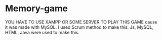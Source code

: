 # Memory-game
YOU HAVE TO USE XAMPP OR SOME SERVER TO PLAY THIS GAME cause it was made with MySQL.
I used Scrum method to make this. Js, MySQL, HTML, Java were used to make this. 
